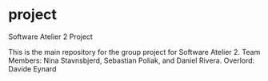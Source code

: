 project
=======

Software Atelier 2 Project

This is the main repository for the group project for Software Atelier 2.
Team Members: Nina Stavnsbjerd, Sebastian Poliak, and Daniel Rivera. 
Overlord: Davide Eynard
